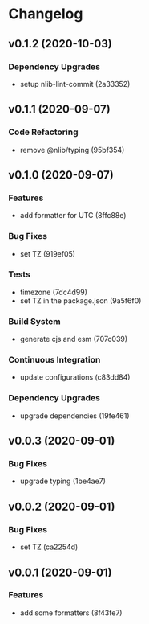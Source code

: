 # Changelog

## v0.1.2 (2020-10-03)

### Dependency Upgrades

- setup nlib-lint-commit (2a33352)


## v0.1.1 (2020-09-07)

### Code Refactoring

- remove @nlib/typing (95bf354)


## v0.1.0 (2020-09-07)

### Features

- add formatter for UTC (8ffc88e)

### Bug Fixes

- set TZ (919ef05)

### Tests

- timezone (7dc4d99)
- set TZ in the package.json (9a5f6f0)

### Build System

- generate cjs and esm (707c039)

### Continuous Integration

- update configurations (c83dd84)

### Dependency Upgrades

- upgrade dependencies (19fe461)


## v0.0.3 (2020-09-01)

### Bug Fixes

- upgrade typing (1be4ae7)


## v0.0.2 (2020-09-01)

### Bug Fixes

- set TZ (ca2254d)


## v0.0.1 (2020-09-01)

### Features

- add some formatters (8f43fe7)


